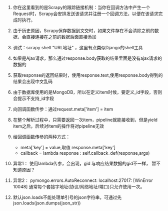 1. 你在这里看到的是Scrapy的跟踪链接机制：当你在回调方法中产生一个Request时，Scrapy会安排发送该请求并注册一个回调方法，以便在该请求完成时执行。

2. 由于历史原因，Scrapy保存数据到文交时，如果文件存在不会清除之前的数据，会直接连接在之前的数据后面直接添加

3. 调试：scrapy shell "URL地址" ，这里有点类似Django的shell工具

4. 如果是Ajax请求，那么通过response.body获取的结果里面是没有ajax请求的数据的

5. 获取response的返回结果时，使用response.text,使用response.body得到的结果会出现中文乱码

6. 由于数据库使用的是MongoDB，所以在定义item时候，要定义_id字段，否则会提示不支持_id字段

7. 向回调函数传参：通过request.meta['item'] = item 

8. 在整个解析过程中，只需要返回一次item，pipeline就能接收到，但是yield item之后，后续对item的操作将对pipeline无效

9. 给回调函数传参的两种方式：
    - meta['key'] = value,取值 response.meta['key']
    - callback = lambda response : self.callback_def(response,args)
    
10. 异常1： 使用lambda传参，会出现，gid 与响应结果数据的gid不一样， 暂不知道原因？

11. 异常2： pymongo.errors.AutoReconnect: localhost:27017: [WinError 10048] 通常每个套接字地址(协议/网络地址/端口)只允许使用一次。

12. 默认json.loads不能处理单引号的json字符串，可通过先json.loads(json.dumps(json_str))